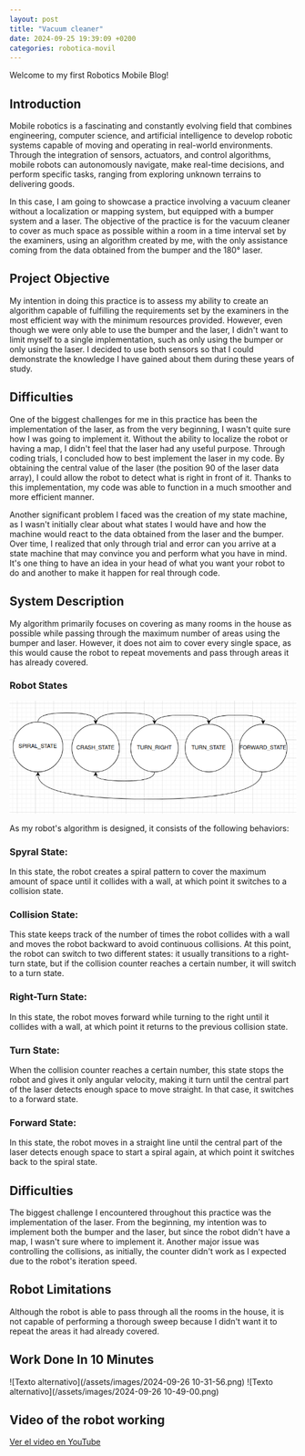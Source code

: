```yaml
---
layout: post
title: "Vacuum cleaner"
date: 2024-09-25 19:39:09 +0200
categories: robotica-movil
---
```


Welcome to my first Robotics Mobile Blog!

## Introduction

Mobile robotics is a fascinating and constantly evolving field that combines engineering, computer science, and artificial intelligence to develop robotic systems capable of moving and operating in real-world environments. Through the integration of sensors, actuators, and control algorithms, mobile robots can autonomously navigate, make real-time decisions, and perform specific tasks, ranging from exploring unknown terrains to delivering goods.

In this case, I am going to showcase a practice involving a vacuum cleaner without a localization or mapping system, but equipped with a bumper system and a laser. The objective of the practice is for the vacuum cleaner to cover as much space as possible within a room in a time interval set by the examiners, using an algorithm created by me, with the only assistance coming from the data obtained from the bumper and the 180° laser.

## Project Objective

My intention in doing this practice is to assess my ability to create an algorithm capable of fulfilling the requirements set by the examiners in the most efficient way with the minimum resources provided. However, even though we were only able to use the bumper and the laser, I didn't want to limit myself to a single implementation, such as only using the bumper or only using the laser. I decided to use both sensors so that I could demonstrate the knowledge I have gained about them during these years of study.

## Difficulties

One of the biggest challenges for me in this practice has been the implementation of the laser, as from the very beginning, I wasn't quite sure how I was going to implement it. Without the ability to localize the robot or having a map, I didn't feel that the laser had any useful purpose. Through coding trials, I concluded how to best implement the laser in my code. By obtaining the central value of the laser (the position 90 of the laser data array), I could allow the robot to detect what is right in front of it. Thanks to this implementation, my code was able to function in a much smoother and more efficient manner.

Another significant problem I faced was the creation of my state machine, as I wasn't initially clear about what states I would have and how the machine would react to the data obtained from the laser and the bumper. Over time, I realized that only through trial and error can you arrive at a state machine that may convince you and perform what you have in mind. It's one thing to have an idea in your head of what you want your robot to do and another to make it happen for real through code.

## System Description

My algorithm primarily focuses on covering as many rooms in the house as possible while passing through the maximum number of areas using the bumper and laser. However, it does not aim to cover every single space, as this would cause the robot to repeat movements and pass through areas it has already covered.

### Robot States

![Texto alternativo](/assets/images/DRAWIOROBOTICA.png)

As my robot's algorithm is designed, it consists of the following behaviors:

### Spyral State:

In this state, the robot creates a spiral pattern to cover the maximum amount of space until it collides with a wall, at which point it switches to a collision state.

### Collision State:

This state keeps track of the number of times the robot collides with a wall and moves the robot backward to avoid continuous collisions. At this point, the robot can switch to two different states: it usually transitions to a right-turn state, but if the collision counter reaches a certain number, it will switch to a turn state.

### Right-Turn State:

In this state, the robot moves forward while turning to the right until it collides with a wall, at which point it returns to the previous collision state.

### Turn State:

When the collision counter reaches a certain number, this state stops the robot and gives it only angular velocity, making it turn until the central part of the laser detects enough space to move straight. In that case, it switches to a forward state.

### Forward State:

In this state, the robot moves in a straight line until the central part of the laser detects enough space to start a spiral again, at which point it switches back to the spiral state.

## Difficulties

The biggest challenge I encountered throughout this practice was the implementation of the laser. From the beginning, my intention was to implement both the bumper and the laser, but since the robot didn't have a map, I wasn't sure where to implement it. Another major issue was controlling the collisions, as initially, the counter didn't work as I expected due to the robot's iteration speed.

## Robot Limitations

Although the robot is able to pass through all the rooms in the house, it is not capable of performing a thorough sweep because I didn't want it to repeat the areas it had already covered.

## Work Done In 10 Minutes

![Texto alternativo](/assets/images/2024-09-26 10-31-56.png)
![Texto alternativo](/assets/images/2024-09-26 10-49-00.png)

## Video of the robot working

[Ver el video en YouTube](https://youtu.be/UlAME742Dl8)
